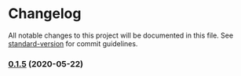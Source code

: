 # Changelog

All notable changes to this project will be documented in this file. See [standard-version](https://github.com/conventional-changelog/standard-version) for commit guidelines.

### [0.1.5](http://gitlab.alibaba-inc.com/wb-yzw695400/ceval/compare/v0.1.6...v0.1.5) (2020-05-22)
